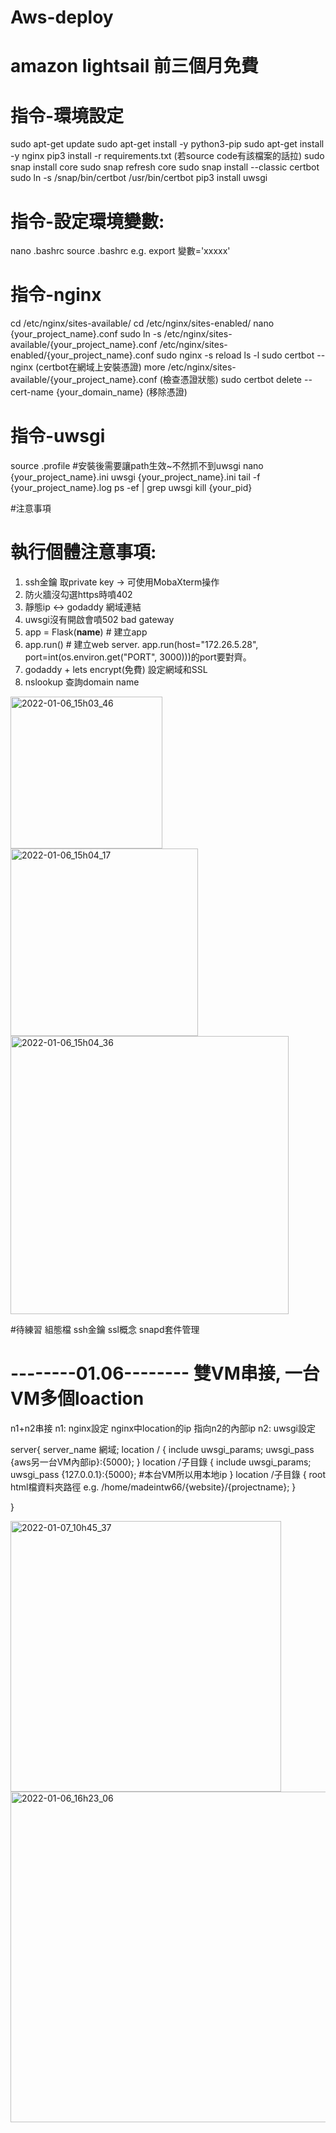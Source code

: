# Aws-deploy

# amazon lightsail 前三個月免費

# 指令-環境設定
sudo apt-get update
sudo apt-get install -y python3-pip
sudo apt-get install -y nginx
pip3 install -r requirements.txt   (若source code有該檔案的話拉)
sudo snap install core
sudo snap refresh core
sudo snap install --classic certbot
sudo ln -s /snap/bin/certbot /usr/bin/certbot
pip3 install uwsgi

# 指令-設定環境變數:
nano .bashrc
source .bashrc
e.g.  export 變數='xxxxx'

# 指令-nginx
cd /etc/nginx/sites-available/
cd /etc/nginx/sites-enabled/
nano {your_project_name}.conf
sudo ln -s /etc/nginx/sites-available/{your_project_name}.conf /etc/nginx/sites-enabled/{your_project_name}.conf
sudo nginx -s reload
ls -l
sudo certbot --nginx (certbot在網域上安裝憑證)
more /etc/nginx/sites-available/{your_project_name}.conf  (檢查憑證狀態)
sudo certbot delete --cert-name {your_domain_name} (移除憑證)

# 指令-uwsgi
source .profile #安裝後需要讓path生效~不然抓不到uwsgi
nano {your_project_name}.ini
uwsgi {your_project_name}.ini
tail -f {your_project_name}.log
ps -ef | grep uwsgi
kill {your_pid}






#注意事項
# 執行個體注意事項:
1. ssh金鑰 取private key -> 可使用MobaXterm操作
2. 防火牆沒勾選https時噴402
3. 靜態ip <-> godaddy 網域連結
4. uwsgi沒有開啟會噴502 bad gateway
5. app = Flask(__name__)  # 建立app
6. app.run()  # 建立web server. app.run(host="172.26.5.28", port=int(os.environ.get("PORT", 3000)))的port要對齊。
7. godaddy + lets encrypt(免費) 設定網域和SSL
8. nslookup 查詢domain name



<img width="243" alt="2022-01-06_15h03_46" src="https://user-images.githubusercontent.com/66947341/148342723-c2e39e86-f3d1-406c-b74b-38f44735178d.png">
<img width="300" alt="2022-01-06_15h04_17" src="https://user-images.githubusercontent.com/66947341/148342727-48ee0049-93d1-4eec-877a-5761c30ffa9c.png">
<img width="445" alt="2022-01-06_15h04_36" src="https://user-images.githubusercontent.com/66947341/148342728-8924054b-b16e-4c75-ac08-53a5d1dde843.png">



#待練習
組態檔
ssh金鑰
ssl概念
snapd套件管理




# --------01.06-------- 雙VM串接, 一台VM多個loaction
n1+n2串接
n1: nginx設定  nginx中location的ip 指向n2的內部ip
n2: uwsgi設定

server{
       server_name 網域;
       location / {
               include uwsgi_params;
               uwsgi_pass {aws另一台VM內部ip}:{5000};
       }
       location /子目錄 {
               include uwsgi_params;
               uwsgi_pass {127.0.0.1}:{5000}; #本台VM所以用本地ip
       }
       location /子目錄 {
                root html檔資料夾路徑 e.g. /home/madeintw66/{website}/{projectname};
       }
       
}

<img width="433" alt="2022-01-07_10h45_37" src="https://user-images.githubusercontent.com/66947341/148483127-767085ee-4c8c-4d61-90ef-065efc76cf53.png">

<img width="529" alt="2022-01-06_16h23_06" src="https://user-images.githubusercontent.com/66947341/148352244-9f8bc4ab-1c36-42d4-a83a-151cd8079307.png">

